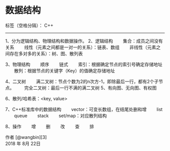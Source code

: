 ﻿# 数据结构

标签（空格分隔）： C++

---

1、分为逻辑结构、物理结构和数据操作。
2、逻辑结构
　　集合：成员之间没有关系
　　线性（元素之间都是一对一的关系）：链表、数组
　　非线性（元素之间存在多对多的关系）：树、图、散列表

3、物理结构
　　顺序
　　链式
　　索引：根据确定节点的索引号确定存储地址
　　散列：根据节点的关键字（Key）的值确定存储地址

4、二叉树
　　满二叉树：节点个数为2的n次方-1，即除最后一行，都有2个子节点。
　　完全二叉树：最后一行不满的满二叉树
5、有向图、无向图、有权图

6、散列/哈希表：<key, value>

7、C++标准库中的数据结构
　　vector：可变长数组，在结尾处删和增
　　list
　　queue
　　stack
　　set/map：对应散列结构
 
8、操作
　　增
　　删
　　改
　　查
　　排

作者 [@wangbin][3]     
2018 年 8月 22日    